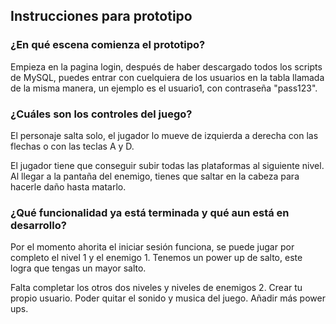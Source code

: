 ## **Instrucciones para prototipo**

### ¿En qué escena comienza el prototipo?
Empieza en la pagina login, después de haber descargado todos los scripts de MySQL, puedes entrar con cuelquiera de los usuarios en la tabla llamada de la misma manera, un ejemplo es el usuario1, con contraseña "pass123".

### ¿Cuáles son los controles del juego? 
El personaje salta solo, el jugador lo mueve de izquierda a derecha con las flechas o con las teclas A y D. 

El jugador tiene que conseguir subir todas las plataformas al siguiente nivel. Al llegar a la pantaña del enemigo, tienes que saltar en la cabeza para hacerle daño hasta matarlo.

### ¿Qué funcionalidad ya está terminada y qué aun está en desarrollo?
Por el momento ahorita el iniciar sesión funciona, se puede jugar por completo el nivel 1 y el enemigo 1. Tenemos un power up de salto, este logra que tengas un mayor salto.

Falta completar los otros dos niveles y niveles de enemigos 2. Crear tu propio usuario. Poder quitar el sonido y musica del juego. Añadir más power ups. 
